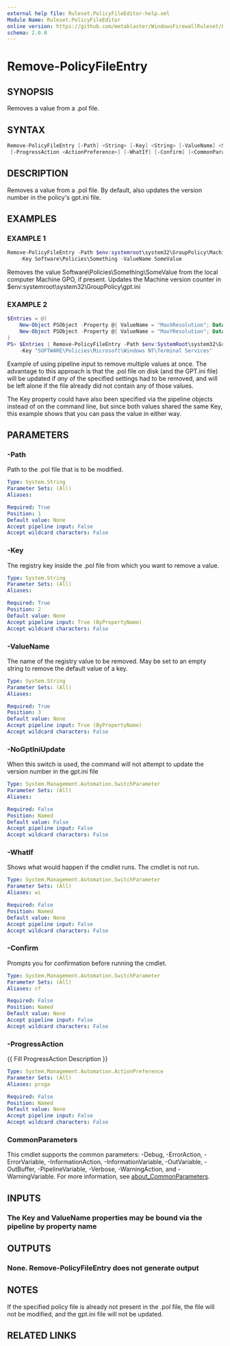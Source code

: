 ```yaml
---
external help file: Ruleset.PolicyFileEditor-help.xml
Module Name: Ruleset.PolicyFileEditor
online version: https://github.com/metablaster/WindowsFirewallRuleset/blob/master/Modules/Ruleset.PolicyFileEditor/Help/en-US/Remove-PolicyFileEntry.md
schema: 2.0.0
---
```


# Remove-PolicyFileEntry

## SYNOPSIS

Removes a value from a .pol file.

## SYNTAX

```powershell
Remove-PolicyFileEntry [-Path] <String> [-Key] <String> [-ValueName] <String> [-NoGptIniUpdate]
 [-ProgressAction <ActionPreference>] [-WhatIf] [-Confirm] [<CommonParameters>]
```

## DESCRIPTION

Removes a value from a .pol file.
By default, also updates the version number in the policy's gpt.ini file.

## EXAMPLES

### EXAMPLE 1

```powershell
Remove-PolicyFileEntry -Path $env:systemroot\system32\GroupPolicy\Machine\registry.pol `
    -Key Software\Policies\Something -ValueName SomeValue
```

Removes the value Software\Policies\Something\SomeValue from the local computer Machine GPO, if present.
Updates the Machine version counter in $env:systemroot\system32\GroupPolicy\gpt.ini

### EXAMPLE 2

```powershell
$Entries = @(
    New-Object PSObject -Property @{ ValueName = "MaxXResolution"; Data = 1680 }
    New-Object PSObject -Property @{ ValueName = "MaxYResolution"; Data = 1050 }
)
PS> $Entries | Remove-PolicyFileEntry -Path $env:SystemRoot\system32\GroupPolicy\Machine\registry.pol `
    -Key "SOFTWARE\Policies\Microsoft\Windows NT\Terminal Services"
```

Example of using pipeline input to remove multiple values at once.
The advantage to this approach is that the .pol file on disk (and the GPT.ini file) will be updated
if _any_ of the specified settings had to be removed, and will be left alone if the file already
did not contain any of those values.

The Key property could have also been specified via the pipeline objects instead of on the command line,
but since both values shared the same Key, this example shows that you can pass the value in either way.

## PARAMETERS

### -Path

Path to the .pol file that is to be modified.

```yaml
Type: System.String
Parameter Sets: (All)
Aliases:

Required: True
Position: 1
Default value: None
Accept pipeline input: False
Accept wildcard characters: False
```

### -Key

The registry key inside the .pol file from which you want to remove a value.

```yaml
Type: System.String
Parameter Sets: (All)
Aliases:

Required: True
Position: 2
Default value: None
Accept pipeline input: True (ByPropertyName)
Accept wildcard characters: False
```

### -ValueName

The name of the registry value to be removed.
May be set to an empty string to remove the default value of a key.

```yaml
Type: System.String
Parameter Sets: (All)
Aliases:

Required: True
Position: 3
Default value: None
Accept pipeline input: True (ByPropertyName)
Accept wildcard characters: False
```

### -NoGptIniUpdate

When this switch is used, the command will not attempt to update the version number in the gpt.ini file

```yaml
Type: System.Management.Automation.SwitchParameter
Parameter Sets: (All)
Aliases:

Required: False
Position: Named
Default value: False
Accept pipeline input: False
Accept wildcard characters: False
```

### -WhatIf

Shows what would happen if the cmdlet runs.
The cmdlet is not run.

```yaml
Type: System.Management.Automation.SwitchParameter
Parameter Sets: (All)
Aliases: wi

Required: False
Position: Named
Default value: None
Accept pipeline input: False
Accept wildcard characters: False
```

### -Confirm

Prompts you for confirmation before running the cmdlet.

```yaml
Type: System.Management.Automation.SwitchParameter
Parameter Sets: (All)
Aliases: cf

Required: False
Position: Named
Default value: None
Accept pipeline input: False
Accept wildcard characters: False
```

### -ProgressAction

{{ Fill ProgressAction Description }}

```yaml
Type: System.Management.Automation.ActionPreference
Parameter Sets: (All)
Aliases: proga

Required: False
Position: Named
Default value: None
Accept pipeline input: False
Accept wildcard characters: False
```

### CommonParameters

This cmdlet supports the common parameters: -Debug, -ErrorAction, -ErrorVariable, -InformationAction, -InformationVariable, -OutVariable, -OutBuffer, -PipelineVariable, -Verbose, -WarningAction, and -WarningVariable. For more information, see [about_CommonParameters](http://go.microsoft.com/fwlink/?LinkID=113216).

## INPUTS

### The Key and ValueName properties may be bound via the pipeline by property name

## OUTPUTS

### None. Remove-PolicyFileEntry does not generate output

## NOTES

If the specified policy file is already not present in the .pol file,
the file will not be modified, and the gpt.ini file will not be updated.

## RELATED LINKS
